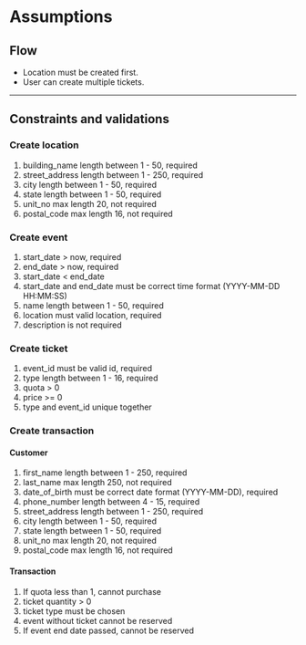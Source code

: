 # Assumptions

## Flow
- Location must be created first.
- User can create multiple tickets.
----------


## Constraints and validations

### Create location

1. building_name length between 1 - 50, required
2. street_address length between 1 - 250, required
3. city length between 1 - 50, required
4. state length between 1 - 50, required
5. unit_no max length 20, not required
6. postal_code max length 16, not required

### Create event
1. start_date > now, required
2. end_date > now, required
3. start_date < end_date
4. start_date and end_date must be correct time format (YYYY-MM-DD HH:MM:SS)
5. name length between 1 - 50, required
6. location must valid location, required
7. description is not required

### Create ticket

1. event_id must be valid id, required
2. type length between 1 - 16, required
3. quota > 0
4. price >= 0
5. type and event_id unique together

### Create transaction
#### Customer

1. first_name length between 1 - 250, required
2. last_name max length 250, not required
3. date_of_birth must be correct date format (YYYY-MM-DD), required
4. phone_number length between 4 - 15, required
5. street_address length between 1 - 250, required
6. city length between 1 - 50, required
7. state length between 1 - 50, required
8. unit_no max length 20, not required
9. postal_code max length 16, not required

#### Transaction
1. If quota less than 1, cannot purchase
2. ticket quantity > 0
3. ticket type must be chosen
4. event without ticket cannot be reserved
5. If event end date passed, cannot be reserved
